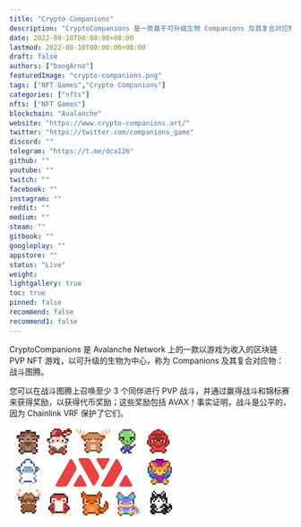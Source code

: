 ```yaml
---
title: "Crypto Companions"
description: "CryptoCompanions 是一款基于可升级生物 Companions 及其复合对应物：战斗图腾的基于游戏的区块链 PVP NFT 游戏。"
date: 2022-08-10T00:00:00+08:00
lastmod: 2022-08-10T00:00:00+08:00
draft: false
authors: ["boogArno"]
featuredImage: "crypto-companions.png"
tags: ["NFT Games","Crypto Companions"]
categories: ["nfts"]
nfts: ["NFT Games"]
blockchain: "Avalanche"
website: "https://www.crypto-companions.art/"
twitter: "https://twitter.com/companions_game"
discord: ""
telegram: "https://t.me/dca126"
github: ""
youtube: ""
twitch: ""
facebook: ""
instagram: ""
reddit: ""
medium: ""
steam: ""
gitbook: ""
googleplay: ""
appstore: ""
status: "Live"
weight: 
lightgallery: true
toc: true
pinned: false
recommend: false
recommend1: false
---
```

<p>CryptoCompanions 是 Avalanche Network 上的一款以游戏为收入的区块链 PVP NFT 游戏，以可升级的生物为中心，称为 Companions 及其复合对应物：战斗图腾。</p>
<p>您可以在战斗图腾上召唤至少 3 个同伴进行 PVP 战斗，并通过赢得战斗和锦标赛来获得奖励，以获得代币奖励；这些奖励包括 AVAX！事实证明，战斗是公平的，因为 Chainlink VRF 保护了它们。</p>

![下载](下载.png)
